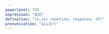 ```yaml
---
powerlevel: 789
expression: "反応"
definition: "(n,vs) reaction; response; (P)"
pronunciation: "はんのう"
---
```

